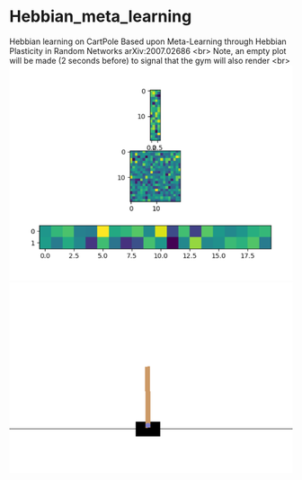 # Hebbian_meta_learning
Hebbian learning on CartPole
Based upon Meta-Learning through Hebbian Plasticity in Random Networks arXiv:2007.02686 <br\>
Note, an empty plot will be made (2 seconds before) to signal that the gym will also render <br\>
<img src="https://github.com/MOVzeroOne/Hebbian_meta_learning/blob/master/network.PNG"> 
<img src="https://github.com/MOVzeroOne/Hebbian_meta_learning/blob/master/CartPole.PNG">
